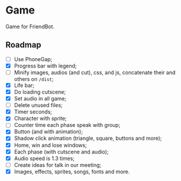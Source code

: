 # Game
Game for FriendBot.

## Roadmap
- [ ] Use PhoneGap;
- [X] Progress bar with legend;
- [ ] Minify images, audios (and cut), css, and js, concatenate their and others on `/dist`;
- [X] Life bar;
- [X] Do loading cutscene;
- [X] Set audio in all game;
- [ ] Delete unused files;
- [X] Timer seconds;
- [X] Character with sprite;
- [ ] Counter time each phase speak with group;
- [X] Button (and with animation);
- [X] Shadow click animation (triangle, square, buttons and more);
- [X] Home, win and lose windows;
- [X] Each phase (with cutscene and audio);
- [X] Audio speed is 1.3 times;
- [ ] Create ideas for talk in our meeting;
- [X] Images, effects, sprites, songs, fonts and more.

